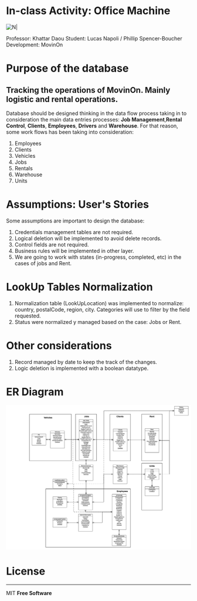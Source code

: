 # In-class Activity: Office Machine

![N|](https://www.mcgill.ca/research-jobs/sites/all/themes/moriarty/images/logo-red.svg)


Professor: Khattar Daou
Student: Lucas Napoli / Phillip Spencer-Boucher
Development: MovinOn

# Purpose of the database
## Tracking the operations of MovinOn. Mainly logistic and rental operations. 

Database should be designed thinking in the data flow process taking in to consideration the main data entries processes: **Job Management**,**Rental Control**, **Clients**, **Employees**, **Drivers**  and **Warehouse**. For that reason, some work flows has been taking into consideration:
1. Employees
2. Clients 
3. Vehicles 
4. Jobs
5. Rentals
6. Warehouse
7. Units


# Assumptions: User's Stories 

Some assumptions are important to design the database:
1. Credentials management tables are not required.
2. Logical deletion will be implemented to avoid delete records.
3. Control fields are not required.
4. Business rules will be implemented in other layer.
5. We are going to work with states (in-progress, completed, etc) in the cases of jobs and Rent.


# LookUp Tables Normalization

1. Normalization table (LookUpLocation) was implemented to normalize: country, postalCode, region, city. Categories will use to filter by the field requested. 
2. Status were normalized y managed based on the case: Jobs or Rent. 


# Other considerations
1. Record managed by date to keep the track of the changes.
2. Logic deletion is implemented with a boolean datatype.


# ER Diagram

![N|](Pics/MovingOn1.png)


# License
----

MIT
**Free Software**